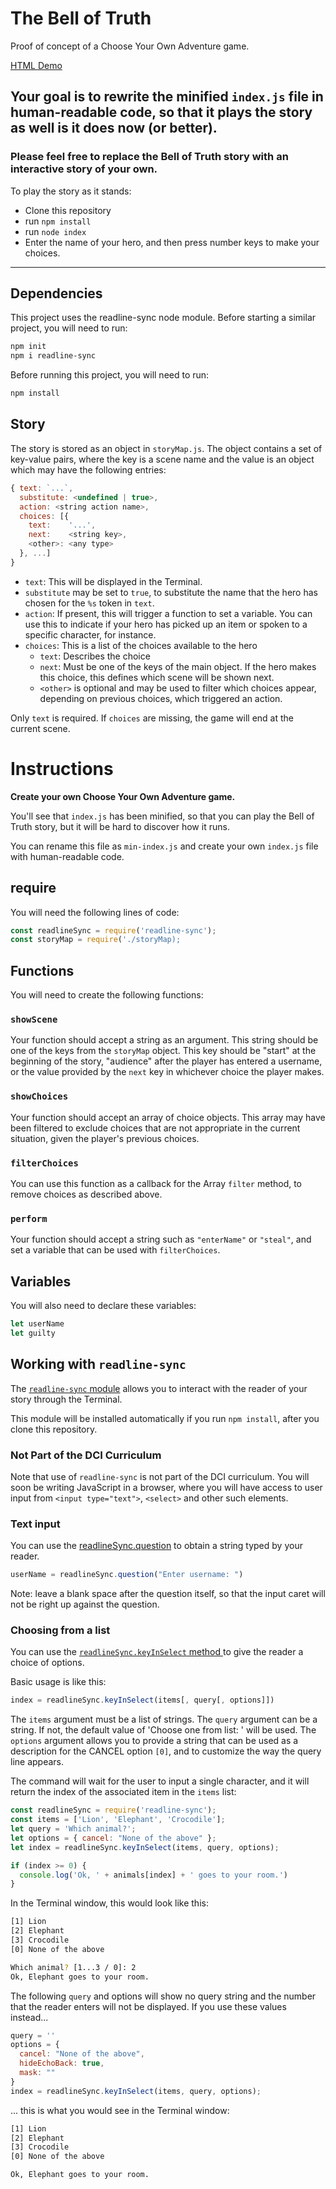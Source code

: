# The Bell of Truth
Proof of concept of a Choose Your Own Adventure game.

[HTML Demo](https://funforks.github.io/choose-your-own-adventure)

## Your goal is to rewrite the minified `index.js` file in human-readable code, so that it plays the story as well is it does now  (or better).

### Please feel free to replace the Bell of Truth story with an interactive story of your own.

To play the story as it stands:
* Clone this repository
* run `npm install`
* run `node index`
* Enter the name of your hero, and then press number keys to make your choices.

---

## Dependencies
This project uses the readline-sync node module. Before starting
a similar project, you will need to run:

```bash
npm init
npm i readline-sync
```

Before running this project, you will need to run:

```bash
npm install
```

## Story
The story is stored as an object in `storyMap.js`. The object contains a set of key-value pairs, where the key is a scene name and the value is an object which may have the following entries:

```javascript
{ text: `...`,
  substitute: <undefined | true>,
  action: <string action name>,
  choices: [{
    text:    '...',
    next:    <string key>,
    <other>: <any type>
  }, ...]
}
```

* `text`: This will be displayed in the Terminal.
* `substitute` may be set to `true`, to substitute the name that the hero has chosen for the `%s` token in `text`.
* `action`: If present, this will trigger a function to set a variable. You can use this to indicate if your hero has picked up an item or spoken to a specific character, for instance.
* `choices`: This is a list of the choices available to the hero
  * `text`: Describes the choice
  * `next`: Must be one of the keys of the main object. If the hero makes this choice, this defines which scene will be shown next.
  * `<other>` is optional and may be used to filter which choices appear, depending on previous choices, which triggered an action.

Only `text` is required. If `choices` are missing, the game will end at the current scene.

# Instructions
**Create your own Choose Your Own Adventure game.**

You'll see that `index.js` has been minified, so that you can play the Bell of Truth story, but it will be hard to discover how it runs.

You can rename this file as `min-index.js` and create your own `index.js` file with human-readable code.

## require
You will need the following lines of code:

```javascript
const readlineSync = require('readline-sync');
const storyMap = require('./storyMap);
```

## Functions
You will need to create the following functions:

### `showScene`
Your function should accept a string as an argument. This string should be one of the keys from the `storyMap` object. This key should be "start" at the beginning of the story, "audience" after the player has entered a username, or the value provided by the `next` key in whichever choice the player makes.

### `showChoices`
Your function should accept an array of choice objects. This array may have been filtered to exclude choices that are not appropriate in the current situation, given the player's previous choices.

### `filterChoices`
You can use this function as a callback for the Array `filter` method, to remove choices as described above.

### `perform`
Your function should accept a string such as `"enterName"` or `"steal"`, and set a variable that can be used with `filterChoices`.

## Variables
You will also need to declare these variables:

```javascript
let userName
let guilty
```

## Working with `readline-sync`

The [`readline-sync` module](https://www.npmjs.com/package/readline-sync) allows you to interact with the reader of your story through the Terminal.

This module will be installed automatically if you run `npm install`, after you clone this repository.

### Not Part of the DCI Curriculum

Note that use of `readline-sync` is not part of the DCI curriculum. You will soon be writing JavaScript in a browser, where you will have access to user input from `<input type="text">`, `<select>` and other such elements.

### Text input

You can use the [readlineSync.question](https://www.npmjs.com/package/readline-sync#basic-methods) to obtain a string typed by your reader.

```javascript
userName = readlineSync.question("Enter username: ")
```
Note: leave a blank space after the question itself, so that the input caret will not be right up against the question.

### Choosing from a list
You can use the [`readlineSync.keyInSelect` method ](https://www.npmjs.com/package/readline-sync#utility_methods-keyinselect) to give the reader a choice of options.

Basic usage is like this:
```javascript
index = readlineSync.keyInSelect(items[, query[, options]])
```

The `items` argument must be a list of strings.
The `query` argument can be a string. If not, the default value of 'Choose one from list: ' will be used.
The `options` argument allows you to provide a string that can be used as a description for the CANCEL option `[0]`, and to customize the way the query line appears.

The command will wait for the user to input a single character, and it will return the index of the associated item in the `items` list:

```javascript
const readlineSync = require('readline-sync');
const items = ['Lion', 'Elephant', 'Crocodile'];
let query = 'Which animal?';
let options = { cancel: "None of the above" };
let index = readlineSync.keyInSelect(items, query, options);

if (index >= 0) {
  console.log('Ok, ' + animals[index] + ' goes to your room.')
}
```

In the Terminal window, this would look like this:

```bash
[1] Lion
[2] Elephant
[3] Crocodile
[0] None of the above

Which animal? [1...3 / 0]: 2
Ok, Elephant goes to your room.
```

The following `query` and options will show no query string and the number that the reader enters will not be displayed. If you use these values instead...

```javascript
query = ''
options = {
  cancel: "None of the above",
  hideEchoBack: true,
  mask: ""
}
index = readlineSync.keyInSelect(items, query, options);
```

... this is what you would see in the Terminal window:

```bash
[1] Lion
[2] Elephant
[3] Crocodile
[0] None of the above

Ok, Elephant goes to your room.
```
